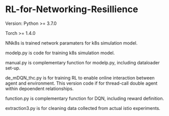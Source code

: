 # RL-for-Networking-Resillience
Version:
Python >= 3.7.0

Torch >= 1.4.0

NNk8s is trained network paramaters for k8s simulation model.

modelp.py is code for training k8s simulation model.

manual.py is complementary function for modelp.py, including dataloader set-up.

de_mDQN_thc.py is for training RL to enable online interaction between agent and environment. This version code if for thread-call double agent within depoendent relationships.

function.py is complementary function for DQN, including reward definition.

extraction3.py is for cleaning data collected from actual istio experiments.
